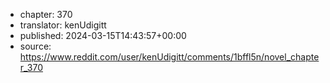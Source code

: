 - chapter: 370
- translator: kenUdigitt
- published: 2024-03-15T14:43:57+00:00
- source: https://www.reddit.com/user/kenUdigitt/comments/1bffl5n/novel_chapter_370
